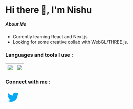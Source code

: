 # Hi there :wave:, I'm Nishu
##### **About Me**
* Currently learning React and Next.js
* Looking for some creative collab with WebGL/THREE.js.

### Languages and tools I use :


|<a src="https://github.com/nishu-murmu/github-readme-stats"><img align="center" src="https://github-readme-stats.vercel.app/api?username=nishu-murmu&show_icons=true&theme=gruvbox&hide_border=true"></a>|<a src="https://github.com/nishu-murmu/github-readme-stats"><img align="center" src="https://github-readme-stats.vercel.app/api/top-langs/?username=nishu-murmu&langs_count=8&layout=compact&hide_border=true&theme=gruvbox"></a>
|--------------|-------------|

### Connect with me :
<a src="https://twitter.com/_Gliches_"><img style="height:25px, width:25px" src="https://github.com/nishu-murmu/nishu-murmu/blob/main/images/icons8-twitter-48.png"></a> 


